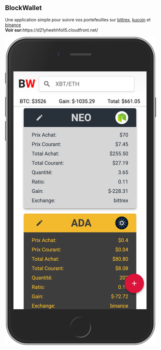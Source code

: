 ## BlockWallet

<p>
Une application simple pour suivre vos portefeuilles sur <a href="https://international.bittrex.com/">bittrex</a>, <a href="https://www.kucoin.com/">kucoin</a> et <a href="https://www.binance.com/">binance</a> <br/>
<b>Voir sur:</b>https://d21yheehhfoll5.cloudfront.net/
</p>
<img src="./client/public/img/blockwallet.fjauvat.fr.png" width="500"/>
